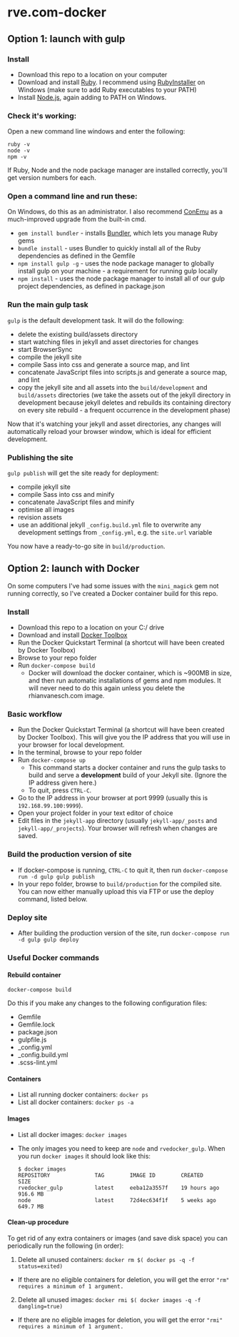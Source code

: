 # rve.com-docker

## Option 1: launch with gulp

### Install
- Download this repo to a location on your computer
- Download and install [Ruby](https://www.ruby-lang.org/). I recommend using [RubyInstaller](http://rubyinstaller.org/) on Windows (make sure to add Ruby executables to your PATH)
- Install [Node.js](https://nodejs.org/), again adding to PATH on Windows.

### Check it's working:

Open a new command line windows and enter the following:

```
ruby -v
node -v
npm -v
```

If Ruby, Node and the node package manager are installed correctly, you'll get version numbers for each.

### Open a command line and run these:
On Windows, do this as an administrator. I also recommend [ConEmu](https://conemu.github.io/) as a much-improved upgrade from the built-in cmd.

- `gem install bundler` - installs [Bundler](http://bundler.io/), which lets you manage Ruby gems
- `bundle install` - uses Bundler to quickly install all of the Ruby dependencies as defined in the Gemfile
- `npm install gulp -g` - uses the node package manager to globally install gulp on your machine - a requirement for running gulp locally
- `npm install` - uses the node package manager to install all of our gulp project dependencies, as defined in package.json

### Run the main gulp task

`gulp` is the default development task. It will do the following:
- delete the existing build/assets directory
- start watching files in jekyll and asset directories for changes
- start BrowserSync
- compile the jekyll site
- compile Sass into css and generate a source map, and lint
- concatenate JavaScript files into scripts.js and generate a source map, and lint
- copy the jekyll site and all assets into the `build/development` and `build/assets` directories (we take the assets out of the jekyll directory in development because jekyll deletes and rebuilds its containing directory on every site rebuild - a frequent occurrence in the development phase)

Now that it's watching your jekyll and asset directories, any changes will automatically reload your browser window, which is ideal for efficient development.

### Publishing the site

`gulp publish` will get the site ready for deployment:
- compile jekyll site
- compile Sass into css and minify
- concatenate JavaScript files and minify
- optimise all images
- revision assets
- use an additional jekyll `_config.build.yml` file to overwrite any development settings from `_config.yml`, e.g. the `site.url` variable

You now have a ready-to-go site in `build/production`.

## Option 2: launch with Docker

On some computers I've had some issues with the `mini_magick` gem not running correctly, so I've created a Docker container build for this repo.

### Install
- Download this repo to a location on your C:/ drive
- Download and install [Docker Toolbox](http://www.docker.com/products/docker-toolbox)
- Run the Docker Quickstart Terminal (a shortcut will have been created by Docker Toolbox)
- Browse to your repo folder
- Run `docker-compose build`
  - Docker will download the docker container, which is ~900MB in size, and then run automatic installations of gems and npm modules. It will never need to do this again unless you delete the rhianvanesch.com image.


### Basic workflow
- Run the Docker Quickstart Terminal (a shortcut will have been created by Docker Toolbox). This will give you the IP address that you will use in your browser for local development.
- In the terminal, browse to your repo folder
- Run `docker-compose up`
  - This command starts a docker container and runs the gulp tasks to build and serve a **development** build of your Jekyll site. (Ignore the IP address given here.)
  - To quit, press `CTRL-C`.
- Go to the IP address in your browser at port 9999 (usually this is `192.168.99.100:9999`).
- Open your project folder in your text editor of choice
- Edit files in the `jekyll-app` directory (usually `jekyll-app/_posts` and `jekyll-app/_projects`). Your browser will refresh when changes are saved.

### Build the production version of site
- If docker-compose is running, `CTRL-C` to quit it, then run `docker-compose run -d gulp gulp publish`
- In your repo folder, browse to `build/production` for the compiled site. You can now either manually upload this via FTP or use the deploy command, listed below.

### Deploy site
- After building the production version of the site, run `docker-compose run -d gulp gulp deploy`

### Useful Docker commands

#### Rebuild container

`docker-compose build`

Do this if you make any changes to the following configuration files:
- Gemfile
- Gemfile.lock
- package.json
- gulpfile.js
- _config.yml
- _config.build.yml
- .scss-lint.yml

#### Containers

- List all running docker containers: `docker ps`
- List all docker containers: `docker ps -a`

#### Images

- List all docker images: `docker images`
- The only images you need to keep are `node` and `rvedocker_gulp`. When you run `docker images` it should look like this:

  ```
  $ docker images
  REPOSITORY              TAG        IMAGE ID        CREATED         SIZE
  rvedocker_gulp          latest     eeba12a3557f    19 hours ago    916.6 MB
  node                    latest     72d4ec634f1f    5 weeks ago     649.7 MB
  ```

#### Clean-up procedure
To get rid of any extra containers or images (and save disk space) you can periodically run the following (in order):

1. Delete all unused containers: `docker rm $( docker ps -q -f status=exited)`
  - If there are no eligible containers for deletion, you will get the error `"rm" requires a minimum of 1 argument.`
2. Delete all unused images: `docker rmi $( docker images -q -f dangling=true)`
  - If there are no eligible images for deletion, you will get the error `"rmi" requires a minimum of 1 argument.`
